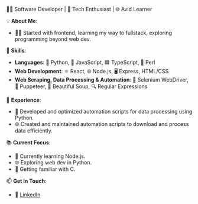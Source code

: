 👨‍💻 Software Developer | 🚀 Tech Enthusiast | 🌐 Avid Learner

💡 **About Me**:
- 🧑‍💻 Started with frontend, learning my way to fullstack, exploring programming beyond web dev.

🔧 **Skills**:
- **Languages**: 🐍 Python, 📜 JavaScript, 🟦 TypeScript, 🐪 Perl
- **Web Development**: ⚛️ React, 🌐 Node.js, 🖥️ Express, HTML/CSS
- **Web Scraping, Data Processing & Automation**: 🤖 Selenium WebDriver, 👾 Puppeteer, 🍲 Beautiful Soup, 🔍 Regular Expressions

🌟 **Experience**:
- 🚀 Developed and optimized automation scripts for data processing using Python.
- 🌐 Created and maintained automation scripts to download and process data efficiently.

📚 **Current Focus**:
- 🌱 Currently learning Node.js. 
- 🌐 Exploring web dev in Python.
- 🤖 Getting familiar with C.
  
📫 **Get in Touch**:
- 💼 [LinkedIn](https://www.linkedin.com/in/andrey-kunev/)
